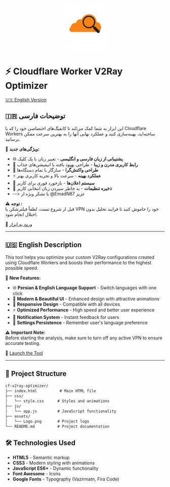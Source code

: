 <p align="center">
  <img src="./assets/Logo.png" alt="Cloudflare Search Icon" width="150" style="border-radius: 20px;"/>
</p>

# ⚡️ Cloudflare Worker V2Ray Optimizer

[🇺🇸 English Version](#-english-description)
## 🇮🇷 توضیحات فارسی

این ابزار به شما کمک می‌کند تا کانفیگ‌های اختصاصی خود را که با Cloudflare Workers ساخته‌اید، بهینه‌سازی کنید و عملکرد نهایی آنها را به بهترین سرعت ممکن برسانید.

🔧 **ویژگی‌های جدید:**
- 🌐 **پشتیبانی از زبان فارسی و انگلیسی** - تغییر زبان با یک کلیک
- 🎨 **رابط کاربری مدرن و زیبا** - طراحی بهبود یافته با انیمیشن‌های جذاب
- 📱 **طراحی واکنش‌گرا** - سازگار با تمام دستگاه‌ها
- ⚡ **عملکرد بهینه** - سرعت بالا و تجربه کاربری بهتر
- 🔄 **سیستم اعلان‌ها** - بازخورد فوری برای کاربر
- 💾 **ذخیره تنظیمات** - به خاطر سپردن زبان انتخابی کاربر
- --> با تشکر ویژه از @EmadN87 عزیز

⚠️ **توجه :**  
قبل از شروع تست، لطفاً فیلترشکن یا VPN خود را خاموش کنید تا فرایند تحلیل بدون اختلال انجام شود.

🚀 [ورود به ابزار](https://najidevs.github.io/cf-v2ray-optimizer/)

---

## 🇺🇸 English Description

This tool helps you optimize your custom V2Ray configurations created using Cloudflare Workers and boosts their performance to the highest possible speed.

🔧 **New Features:**
- 🌐 **Persian & English Language Support** - Switch languages with one click
- 🎨 **Modern & Beautiful UI** - Enhanced design with attractive animations
- 📱 **Responsive Design** - Compatible with all devices
- ⚡ **Optimized Performance** - High speed and better user experience
- 🔄 **Notification System** - Instant feedback for users
- 💾 **Settings Persistence** - Remember user's language preference

⚠️ **Important Note:**  
Before starting the analysis, make sure to turn off any active VPN to ensure accurate testing.

🚀 [Launch the Tool](https://najidevs.github.io/cf-v2ray-optimizer/)

---

## 📁 Project Structure

```
cf-v2ray-optimizer/
├── index.html          # Main HTML file
├── css/
│   └── style.css      # Styles and animations
├── js/
│   └── app.js         # JavaScript functionality
├── assets/
│   └── Logo.png       # Project logo
└── README.md          # Project documentation
```

## 🛠️ Technologies Used

- **HTML5** - Semantic markup
- **CSS3** - Modern styling with animations
- **JavaScript ES6+** - Dynamic functionality
- **Font Awesome** - Icons
- **Google Fonts** - Typography (Vazirmatn, Fira Code)
